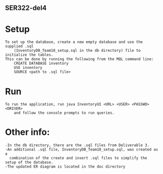 ## SER322-del4
# Setup
	To set up the database, create a new empty database and use the supplied .sql 
		(InventoryDB_Team18_setup.sql in the db directory) file to initialize the tables.
	This can be done by running the following from the MQL command line:
		CREATE DATABASE inventory
		USE inventory
		SOURCE <path to .sql file>
# Run	
	To run the application, run java InventoryUI <URL> <USER> <PASSWD> <DRIVER> 
		and follow the console prompts to run queries.

# Other info:
	-In the db directory, there are the .sql files from Deliverable 3. 
	-An additional .sql file, InventoryDB_Team18_setup.sql, was created as a 
	  combination of the create and insert .sql files to simplify the setup of the database.
	-The updated ER diagram is located in the doc directory
 
